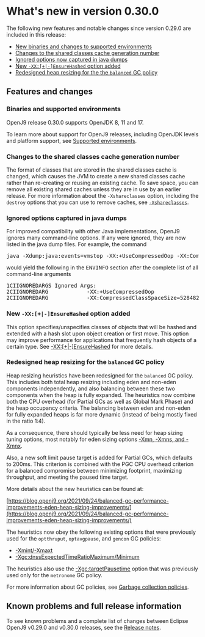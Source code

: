 <!--
* Copyright (c) 2017, 2022 IBM Corp. and others
*
* This program and the accompanying materials are made
* available under the terms of the Eclipse Public License 2.0
* which accompanies this distribution and is available at
* https://www.eclipse.org/legal/epl-2.0/ or the Apache
* License, Version 2.0 which accompanies this distribution and
* is available at https://www.apache.org/licenses/LICENSE-2.0.
*
* This Source Code may also be made available under the
* following Secondary Licenses when the conditions for such
* availability set forth in the Eclipse Public License, v. 2.0
* are satisfied: GNU General Public License, version 2 with
* the GNU Classpath Exception [1] and GNU General Public
* License, version 2 with the OpenJDK Assembly Exception [2].
*
* [1] https://www.gnu.org/software/classpath/license.html
* [2] http://openjdk.java.net/legal/assembly-exception.html
*
* SPDX-License-Identifier: EPL-2.0 OR Apache-2.0 OR GPL-2.0 WITH
* Classpath-exception-2.0 OR LicenseRef-GPL-2.0 WITH Assembly-exception
-->

# What's new in version 0.30.0

The following new features and notable changes since version 0.29.0 are included in this release:

- [New binaries and changes to supported environments](#binaries-and-supported-environments)
- [Changes to the shared classes cache generation number](#changes-to-the-shared-classes-cache-generation-number)
- [Ignored options now captured in java dumps](#ignored-options-captured-in-java-dumps)
- [New `-XX:[+|-]EnsureHashed` option added](#new-xx-ensurehashed-option-added)
- [Redesigned heap resizing for the the `balanced` GC policy](#redesigned-heap-resizing-for-the-balanced-gc-policy)

## Features and changes

### Binaries and supported environments

OpenJ9 release 0.30.0 supports OpenJDK 8, 11 and 17.

To learn more about support for OpenJ9 releases, including OpenJDK levels and platform support, see [Supported environments](openj9_support.md).

### Changes to the shared classes cache generation number

The format of classes that are stored in the shared classes cache is changed, which causes the JVM to create a new shared classes cache rather than re-creating or reusing an existing cache. To save space, you can remove all existing shared caches unless they are in use by an earlier release. For more information about the `-Xshareclasses` option, including the `destroy` options that you can use to remove caches, see [`-Xshareclasses`](xshareclasses.md).

### Ignored options captured in java dumps

For improved compatibility with other Java implementations, OpenJ9 ignores many command-line options. If any were ignored, they are now listed in the java dump files. For example, the command
<pre>
java -Xdump:java:events=vmstop -XX:+UseCompressedOop -XX:CompressedClassSpaceSize=528482304 -version
</pre>
would yield the following in the <tt>ENVINFO</tt> section after the complete list of all command-line arguments
<pre>
1CIIGNOREDARGS Ignored Args:
2CIIGNOREDARG            -XX:+UseCompressedOop
2CIIGNOREDARG            -XX:CompressedClassSpaceSize=528482304
</pre>

### New `-XX:[+|-]EnsureHashed` option added

This option specifies/unspecifies classes of objects that will be hashed and extended with a hash slot upon object creation or first move. This option may improve performance for applications that frequently hash objects of a certain type. See [-XX:[+|-]EnsureHashed](xxensurehashed.md) for more details.

### Redesigned heap resizing for the `balanced` GC policy

Heap resizing heuristics have been redesigned for the `balanced` GC policy. This includes both total heap resizing including eden and non-eden components independently, and also balancing between these two components when the heap is fully expanded. The heuristics now combine both the CPU overhead (for Partial GCs as well as Global Mark Phase) and the heap occupancy criteria. The balancing between eden and non-eden for fully expanded heaps is far more dynamic (instead of being mostly fixed in the ratio 1:4).

As a consequence, there should typically be less need for heap sizing tuning options, most notably for eden sizing options [-Xmn, -Xmns, and -Xmnx](xmn.md). 

Also, a new soft limit pause target is added for Partial GCs, which defaults to 200ms. This criterion is combined with the PGC CPU overhead criterion for a balanced compromise between minimizing footprint, maximizing throughput, and meeting the paused time target.

More details about the new heuristics can be found at:

[https://blog.openj9.org/2021/09/24/balanced-gc-performance-improvements-eden-heap-sizing-improvements/](https://blog.openj9.org/2021/09/24/balanced-gc-performance-improvements-eden-heap-sizing-improvements/)

The heuristics now obey the following existing options that were previously used for the `optthruput`, `optavgpause`, and `gencon` GC policies:

- [-Xmint/-Xmaxt](xmint.md)  
- [-Xgc:dnssExpectedTimeRatioMaximum/Minimum](xgc.md#dnssexpectedtimeratiomaximum)

The heuristics also use the [-Xgc:targetPausetime](xgc.md#targetpausetime) option that was previously used only for the `metronome` GC policy.

For more information about GC policies, see [Garbage collection policies](gc.md).


## Known problems and full release information

To see known problems and a complete list of changes between Eclipse OpenJ9 v0.29.0 and v0.30.0 releases, see the [Release notes](https://github.com/eclipse-openj9/openj9/blob/master/doc/release-notes/0.30/0.30.md).

<!-- ==== END OF TOPIC ==== version0.30.md ==== -->
